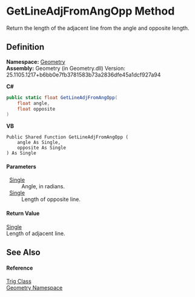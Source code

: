 # GetLineAdjFromAngOpp Method


Return the length of the adjacent line from the angle and opposite length.



## Definition
**Namespace:** <a href="eb409b48-e279-bdb4-daf3-3196b72d55a2.md">Geometry</a>  
**Assembly:** Geometry (in Geometry.dll) Version: 25.1105.1217+b6bb0e7fb3781583b73a2836dfe45a1dcf927a94

**C#**
``` C#
public static float GetLineAdjFromAngOpp(
	float angle,
	float opposite
)
```
**VB**
``` VB
Public Shared Function GetLineAdjFromAngOpp ( 
	angle As Single,
	opposite As Single
) As Single
```



#### Parameters
<dl><dt>  <a href="https://learn.microsoft.com/dotnet/api/system.single" target="_blank" rel="noopener noreferrer">Single</a></dt><dd>Angle, in radians.</dd><dt>  <a href="https://learn.microsoft.com/dotnet/api/system.single" target="_blank" rel="noopener noreferrer">Single</a></dt><dd>Length of opposite line.</dd></dl>

#### Return Value
<a href="https://learn.microsoft.com/dotnet/api/system.single" target="_blank" rel="noopener noreferrer">Single</a>  
Length of adjacent line.

## See Also


#### Reference
<a href="71fcc577-416c-fb39-4db6-887defd7b424.md">Trig Class</a>  
<a href="eb409b48-e279-bdb4-daf3-3196b72d55a2.md">Geometry Namespace</a>  
